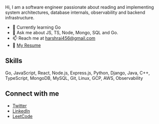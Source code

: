 Hi, I am a software engineer passionate about reading and implementing system architectures, database internals, observability and backend infrastructure.
- 🌱 Currently learning Go 
- 💬 Ask me about JS, TS, Node, Mongo, SQL and Go.
- 📫 Reach me at harshrai456@gmail.com
- 📄 [My Resume](https://drive.google.com/file/d/1rwm7D9MmWxb92kk8FEsfj3FEGBWY0lzX/view?usp=sharing)

## Skills

Go, JavaScript, React, Node.js, Express.js, Python, Django, Java, C++, TypeScript, MongoDB, MySQL, Git, Linux, GCP, AWS, Observability

## Connect with me

- [Twitter](https://twitter.com/harshrai3)
- [LinkedIn](https://linkedin.com/in/harshraitth)
- [LeetCode](https://www.leetcode.com/harshtth)
